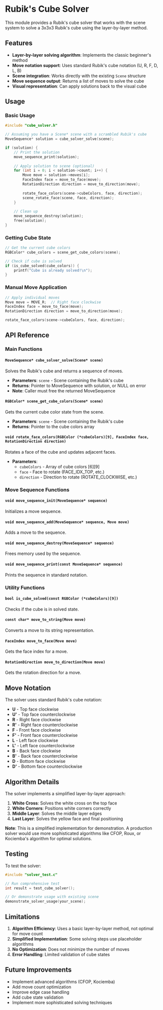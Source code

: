 # Rubik's Cube Solver

This module provides a Rubik's cube solver that works with the scene system to solve a 3x3x3 Rubik's cube using the layer-by-layer method.

## Features

- **Layer-by-layer solving algorithm**: Implements the classic beginner's method
- **Move notation support**: Uses standard Rubik's cube notation (U, R, F, D, L, B)
- **Scene integration**: Works directly with the existing `Scene` structure
- **Move sequence output**: Returns a list of moves to solve the cube
- **Visual representation**: Can apply solutions back to the visual cube

## Usage

### Basic Usage

```c
#include "cube_solver.h"

// Assuming you have a Scene* scene with a scrambled Rubik's cube
MoveSequence* solution = cube_solver_solve(scene);

if (solution) {
    // Print the solution
    move_sequence_print(solution);
    
    // Apply solution to scene (optional)
    for (int i = 0; i < solution->count; i++) {
        Move move = solution->moves[i];
        FaceIndex face = move_to_face(move);
        RotationDirection direction = move_to_direction(move);
        
        rotate_face_colors(scene->cubeColors, face, direction);
        scene_rotate_face(scene, face, direction);
    }
    
    // Clean up
    move_sequence_destroy(solution);
    free(solution);
}
```

### Getting Cube State

```c
// Get the current cube colors
RGBColor* cube_colors = scene_get_cube_colors(scene);

// Check if cube is solved
if (is_cube_solved(cube_colors)) {
    printf("Cube is already solved!\n");
}
```

### Manual Move Application

```c
// Apply individual moves
Move move = MOVE_R;  // Right face clockwise
FaceIndex face = move_to_face(move);
RotationDirection direction = move_to_direction(move);

rotate_face_colors(scene->cubeColors, face, direction);
```

## API Reference

### Main Functions

#### `MoveSequence* cube_solver_solve(Scene* scene)`
Solves the Rubik's cube and returns a sequence of moves.
- **Parameters**: `scene` - Scene containing the Rubik's cube
- **Returns**: Pointer to MoveSequence with solution, or NULL on error
- **Note**: Caller must free the returned MoveSequence

#### `RGBColor* scene_get_cube_colors(Scene* scene)`
Gets the current cube color state from the scene.
- **Parameters**: `scene` - Scene containing the Rubik's cube
- **Returns**: Pointer to the cube colors array

#### `void rotate_face_colors(RGBColor (*cubeColors)[9], FaceIndex face, RotationDirection direction)`
Rotates a face of the cube and updates adjacent faces.
- **Parameters**: 
  - `cubeColors` - Array of cube colors [6][9]
  - `face` - Face to rotate (FACE_IDX_TOP, etc.)
  - `direction` - Direction to rotate (ROTATE_CLOCKWISE, etc.)

### Move Sequence Functions

#### `void move_sequence_init(MoveSequence* sequence)`
Initializes a move sequence.

#### `void move_sequence_add(MoveSequence* sequence, Move move)`
Adds a move to the sequence.

#### `void move_sequence_destroy(MoveSequence* sequence)`
Frees memory used by the sequence.

#### `void move_sequence_print(const MoveSequence* sequence)`
Prints the sequence in standard notation.

### Utility Functions

#### `bool is_cube_solved(const RGBColor (*cubeColors)[9])`
Checks if the cube is in solved state.

#### `const char* move_to_string(Move move)`
Converts a move to its string representation.

#### `FaceIndex move_to_face(Move move)`
Gets the face index for a move.

#### `RotationDirection move_to_direction(Move move)`
Gets the rotation direction for a move.

## Move Notation

The solver uses standard Rubik's cube notation:

- **U** - Top face clockwise
- **U'** - Top face counterclockwise
- **R** - Right face clockwise
- **R'** - Right face counterclockwise
- **F** - Front face clockwise
- **F'** - Front face counterclockwise
- **L** - Left face clockwise
- **L'** - Left face counterclockwise
- **B** - Back face clockwise
- **B'** - Back face counterclockwise
- **D** - Bottom face clockwise
- **D'** - Bottom face counterclockwise

## Algorithm Details

The solver implements a simplified layer-by-layer approach:

1. **White Cross**: Solves the white cross on the top face
2. **White Corners**: Positions white corners correctly
3. **Middle Layer**: Solves the middle layer edges
4. **Last Layer**: Solves the yellow face and final positioning

**Note**: This is a simplified implementation for demonstration. A production solver would use more sophisticated algorithms like CFOP, Roux, or Kociemba's algorithm for optimal solutions.

## Testing

To test the solver:

```c
#include "solver_test.c"

// Run comprehensive test
int result = test_cube_solver();

// Or demonstrate usage with existing scene
demonstrate_solver_usage(your_scene);
```

## Limitations

1. **Algorithm Efficiency**: Uses a basic layer-by-layer method, not optimal for move count
2. **Simplified Implementation**: Some solving steps use placeholder algorithms
3. **No Optimization**: Does not minimize the number of moves
4. **Error Handling**: Limited validation of cube states

## Future Improvements

- Implement advanced algorithms (CFOP, Kociemba)
- Add move count optimization
- Improve edge case handling
- Add cube state validation
- Implement more sophisticated solving techniques 